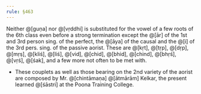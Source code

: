 ```yaml
---
rule: §463
---
```


Neither @[guṇa] nor @[vṛddhi] is substituted for the vowel of a few roots of the 6th class even before a strong termination except the @[ār] of the 1st and 3rd person sing. of the perfect, the @[āya] of the causal and the @[i] of the 3rd pers. sing. of the passive aorist. These are @[kṛt], @[tṛp], @[dṛp], @[mṛṣ], @[kliś], @[liś], @[vid], @[chid], @[bhid], @[chind], @[bhṛś], @[vṛś], @[śak], and a few more not often to be met with.

- These couplets as well as those bearing on the 2nd variety of the aorist are composed by Mr. @[chintāmaṇa] @[ātmārām] Kelkar, the present learned @[śāstri] at the Poona Training College.